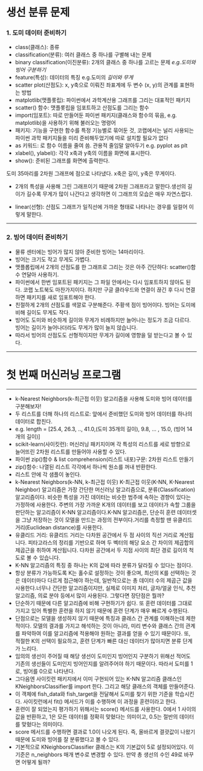 # **생선 분류 문제**

### **1. 도미 데이터 준비하기**
* class(클래스): 종류
* classification(분류): 여러 클래스 중 하나를 구별해 내는 문제
* binary classification(이진분류): 2개의 클래스 중 하나를 고르는 문제 *e.g.도미와 빙어 구분하기*
* feature(특성): 데이터의 특징 e.g.도미의 *길이와 무게*
* scatter plot(산점도): x, y축으로 이뤄진 좌표계에 두 변수 (x, y)의 관계를 표현하는 방법
* matplotlib(맷플롯립): 파이썬에서 과학계산용 그래프를 그리는 대표적인 패키지
* scatter() 함수: 맷플롯립을 임포트하고 산점도를 그리는 함수
* import(임포트): 따로 만들어둔 파이썬 패키지(클래스와 함수의 묶음, e.g. matplotlib)을 사용하기 위해 불러오는 명령어
* 패키지: 기능을 구현한 함수를 특정 기능별로 묶어둔 것, 코랩에서는 널리 사용되는 파이썬 과학 패키지들을 미리 준비해두었기에 따로 설치할 필요가 없다
* as 키워드: 로 함수 이름을 줄여 씀. 관용적 줄임말 알아두기 e.g. pyplot as plt
* xlabel(), ylabel(): 각각 x축과 y축의 이름을 화면에 표시한다.
* show(): 준비된 그래프를 화면에 출력한다.

 도미 35마리를 2차원 그래프에 점으로 나타냈다. x축은 길이, y축은 무게이다.
 * 2개의 특성을 사용해 그린 그래프이기 때문에 2차원 그래프라고 말한다.생선의 길이가 길수록 무게가 많이 나간다고 생각하면 이 그래프의 모습은 매우 자연스럽다. 

* linear(선형): 산점도 그래프가 일직선에 가까운 형태로 나타나는 경우를 일컬어 이렇게 말한다.
---
### **2. 빙어 데이터 준비하기**
* 물류 센터에는 빙어가 많지 않아 준비한 빙어는 14마리이다.
* 빙어는 크기도 작고 무게도 가볍다.
* 맷플롭립에서 2개의 산점도를 한 그래프로 그리는 것은 아주 간단하다: scatter()함수 연달아 사용하기.
* 파이썬에서 한번 임포트된 패키지는 그 파일 안에서는 다시 임포트하지 않아도 된다. 코랩 노트북도 마찬가지이다. 하지만 구글 클라우드와 연결이 끊긴 후 다시 연결하면 패키지를 새로 임포트해야 한다.
* 친절하게 2개의 산점도를 색깔로 구분해준다. 주황색 점이 빙어이다. 빙어는 도미에 비해 길이도 무게도 작다.
* 빙어도 도미와 비슷하게 길이와 무게가 비례하지만 늘어나는 정도가 조금 다르다. 빙어는 길이가 늘어나더라도 무게가 많이 늘지 않습니다.
* 따라서 빙어의 산점도도 선형적이지만 무게가 길이에 영향을 덜 받는다고 볼 수 있다.
---

# **첫 번째 머신러닝 프로그램**
---
* k-Nearest Neighbors(k-최근접 이웃) 알고리즘을 사용해 도미와 빙어 데이터를 구분해보자!
* 두 리스트를 더해 하나의 리스트로: 앞에서 준비했던 도미와 빙어 데이터를 하나의 데이터로 합친다.
* e.g. length = [25.4, 26.3, .., 41.0,(도미 35개의 길이), 9.8, ... , 15.0, (빙어 14개의 길이)]
* scikit-learn(사이킷런): 머신러닝 패키지이며 각 특성의 리스트를 세로 방향으로 늘어뜨린 2차원 리스트를 만들어야 사용할 수 있다.
* 파이썬 zip()함수 & list comprehension(리스트 내포)구문: 2차원 리스트 만들기
* zip()함수: 나열된 리스트 각각에서 하나씩 원소를 꺼내 반환한다.
* 리스트 안에 각 샘플이 놓인다.
* k-Nearest Neighbors(k-NN, k-최근접 이웃)
K-최근접 이웃(K-NN, K-Nearest Neighbor) 알고리즘은 가장 간단한 머신러닝 알고리즘으로, 분류(Classification)알고리즘이다. 비슷한 특성을 가진 데이터는 비슷한 범주에 속하는 경향이 있다는 가정하에 사용한다.
주변의 가장 가까운 K개의 데이터를 보고 데이터가 속할 그룹을 판단하는 알고리즘이 K-NN 알고리즘이다.K-NN 알고리즘은, 단순히 훈련 데이터셋을 그냥 저장하는 것이 모델을 만드는 과정의 전부이다.거리를 측정할 땐 유클리드 거리(Euclidean distance)를 사용한다.
* 유클리드 거리: 유클리드 거리는 다차원 공간에서 두 점 사이의 직선 거리로 계산됩니다. 피타고라스의 정리를 기반으로 하며 두 벡터의 해당 요소 간 차이의 제곱합의 제곱근을 취하여 계산됩니다. 다차원 공간에서 두 지점 사이의 최단 경로 길이의 척도로 볼 수 있습니다.
* K-NN 알고리즘의 특징 중 하나는 K의 값에 따라 분류가 달라질 수 있다는 점이다.
* 항상 분류가 가능하도록 K는 홀수로 설정하는 것이 좋으며, 최선의 K를 선택하는 것은 데이터마다 다르게 접근해야 하는데, 일반적으로는 총 데이터 수의 제곱근 값을 사용한다.너무나 간단한 알고리즘이지만, 실제로 이미지 처리, 글자/얼굴 인식, 추천 알고리즘, 의료 분야 등에서 많이 사용된다. 그렇다면 장단점은 뭘까?
* 단순하기 때문에 다른 알고리즘에 비해 구현하기가 쉽다. 또 훈련 데이터를 그대로 가지고 있어 특별한 훈련을 하지 않기 때문에 훈련 단계가 매우 빠르게 수행된다.
* 단점으로는 모델을 생성하지 않기 때문에 특징과 클래스 간 관계를 이해하는데 제한적이다. 모델의 결과를 가지고 해석하는 것이 아니라, 미리 변수와 클래스 간의 관계를 파악하여 이를 알고리즘에 적용해야 원하는 결과를 얻을 수 있기 때문이다.
또, 적절한 K의 선택이 필요하고, 훈련 단계가 빠른 대신 데이터가 많아지면 분류 단계가 느리다.
* 임의의 생선이 주어질 때 해당 생선이 도미인지 빙어인지 구분하기 위해선 적어도 기존의 생선들이 도미인지 빙어인지를 알려주어야 하기 때문이다. 따라서 도미를 1로, 빙어를 0으로 나타낸다.
* 그다음엔 사이킷런 패키지에서 이미 구현되어 있는 K-NN 알고리즘 클래스인 KNeighborsClassifier를 import 한다. 그리고 해당 클래스의 객체를 만들어준다.
* 이 객체에 fish_data와 fish_target을 전달해서 도미를 찾기 위한 기준을 학습시킨다. 사이킷런에서 fit() 메서드가 이를 수행하며 이 과정을 훈련이라고 한다.
* 훈련이 잘 되었는지 평가하기 위해서는 score() 메서드를 사용한다. 0에서 1 사이의 값을 반환하고, 1은 모든 데이터를 정확히 맞혔다는 의미이고, 0.5는 절반의 데이터를 맞혔다는 의미이다.
* score 메서드를 수행하면 결과로 1.0이 나오게 된다. 즉, 올바르게 결괏값이 나왔기 때문에 도미와 빙어를 잘 분류했다고 볼 수 있다.
* 기본적으로 KNeighborsClassifier 클래스는 K의 기본값이 5로 설정되어있다. 이 기준은 n_neighbors 매개 변수로 변경할 수 있다. 만약 총 생선의 수인 49로 바꾸면 어떻게 될까?
